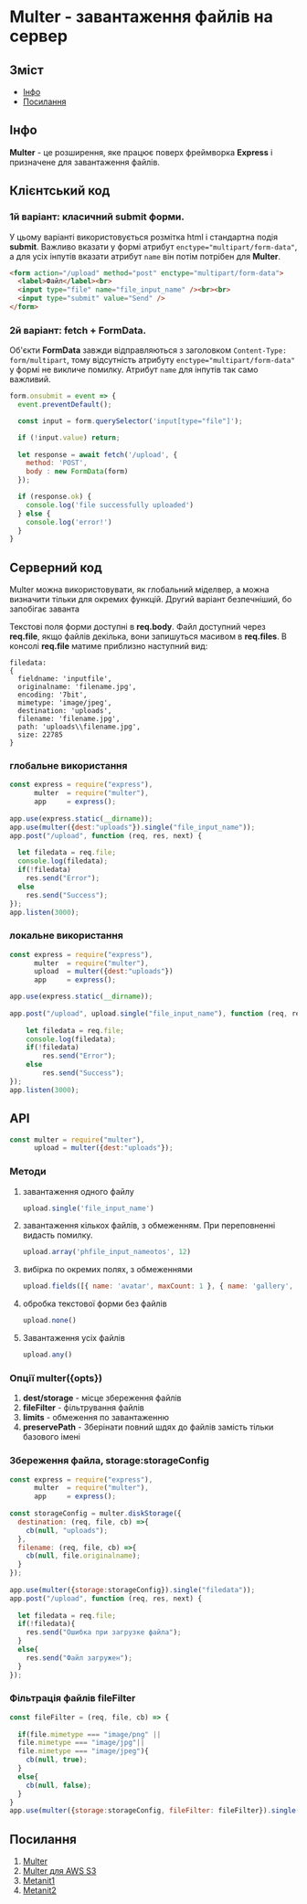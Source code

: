 Multer - завантаження файлів на сервер 
================================================================================

Зміст
--------------------------------------------------------------------------------

- [Інфо](#info)
- [Посилання](#links)


Інфо                                                           <i id="info"></i>
--------------------------------------------------------------------------------

**Multer** - це розширення, яке працює поверх фреймворка **Express** і
призначене для завантаження файлів.


Клієнтський код
--------------------------------------------------------------------------------

### 1й варіант: класичний submit форми.

У цьому варіанті використовується розмітка html і стандартна подія **submit**.
Важливо вказати у формі атрибут ```enctype="multipart/form-data"```, а для усіх
інпутів вказати атрибут ```name``` він потім потрібен для **Multer**.

```html
<form action="/upload" method="post" enctype="multipart/form-data">
  <label>Файл</label><br>
  <input type="file" name="file_input_name" /><br><br>
  <input type="submit" value="Send" />
</form>
```


### 2й варіант: fetch + FormData.

Об'єкти **FormData** завжди відправляються з заголовком
```Content-Type: form/multipart```, тому відсутність атрибуту
```enctype="multipart/form-data"``` у формі не викличе помилку. Атрибут
```name``` для інпутів так само важливий.

```js
form.onsubmit = event => {
  event.preventDefault();

  const input = form.querySelector('input[type="file"]');

  if (!input.value) return;
  
  let response = await fetch('/upload', {
    method: 'POST',
    body : new FormData(form)
  });

  if (response.ok) {
    console.log('file successfully uploaded')
  } else {
    console.log('error!')
  }
}
```


Серверний код
--------------------------------------------------------------------------------

Multer можна використовувати, як глобальний міделвер, а можна визначити тільки для окремих функцій. Другий варіант безпечніший, бо запобігає заванта

Текстові поля форми доступні в **req.body**. Файл доступний через **req.file**,
якщо файлів декілька, вони запишуться масивом в **req.files**. В консолі
**req.file** матиме приблизно наступний вид:

```shell
filedata:
{
  fieldname: 'inputfile',
  originalname: 'filename.jpg',
  encoding: '7bit',
  mimetype: 'image/jpeg',
  destination: 'uploads',
  filename: 'filename.jpg',
  path: 'uploads\\filename.jpg',
  size: 22785
}
```


### глобальне використання

```js
const express = require("express"),
      multer  = require("multer"),
      app     = express();
  
app.use(express.static(__dirname));
app.use(multer({dest:"uploads"}).single("file_input_name"));
app.post("/upload", function (req, res, next) {
   
  let filedata = req.file;
  console.log(filedata);
  if(!filedata)
    res.send("Error");
  else
    res.send("Success");
});
app.listen(3000);
```


### локальне використання

```js
const express = require("express"),
      multer  = require("multer"),
      upload  = multer({dest:"uploads"})
      app     = express();

app.use(express.static(__dirname));
 
app.post("/upload", upload.single("file_input_name"), function (req, res, next) {
   
    let filedata = req.file;
    console.log(filedata);
    if(!filedata)
        res.send("Error");
    else
        res.send("Success");
});
app.listen(3000);
```


API
--------------------------------------------------------------------------------

```js
const multer = require("multer"),
      upload = multer({dest:"uploads"});
```

### Методи

1. завантаження одного файлу
   ```js
   upload.single('file_input_name') 
   ```

2. завантаження кількох файлів, з обмеженням. При переповненні видасть помилку.
   ```js
   upload.array('phfile_input_nameotos', 12)
   ```

3. вибірка по окремих полях, з обмеженнями
   ```js
   upload.fields([{ name: 'avatar', maxCount: 1 }, { name: 'gallery', maxCount: 8 }])
   ```

4. обробка текстової форми без файлів
   ```js
   upload.none()
   ```

5. Завантаження усіх файлів
   ```js
   upload.any()
   ```


### Опції multer({opts})

1. **dest/storage** - місце збереження файлів
2. **fileFilter**   - фільтрування файлів
3. **limits**       - обмеження по завантаженню
4. **preservePath** - Зберінати повний шдях до файлів замість тільки базового
   імені


### Збереження файла, storage:storageConfig

```js
const express = require("express"),
      multer  = require("multer"),
      app     = express();
 
const storageConfig = multer.diskStorage({
  destination: (req, file, cb) =>{
    cb(null, "uploads");
  },
  filename: (req, file, cb) =>{
    cb(null, file.originalname);
  }
});
 
app.use(multer({storage:storageConfig}).single("filedata"));
app.post("/upload", function (req, res, next) {
   
  let filedata = req.file;
  if(!filedata){
    res.send("Ошибка при загрузке файла");
  }
  else{
    res.send("Файл загружен");
  }
});
```

### Фільтрація файлів fileFilter

```js
const fileFilter = (req, file, cb) => {
  
  if(file.mimetype === "image/png" || 
  file.mimetype === "image/jpg"|| 
  file.mimetype === "image/jpeg"){
    cb(null, true);
  }
  else{
    cb(null, false);
  }
}
app.use(multer({storage:storageConfig, fileFilter: fileFilter}).single("filedata"));
```





Посилання                                                     <i id="links"></i>
--------------------------------------------------------------------------------

1. [Multer](https://www.npmjs.com/package/multer)
2. [Multer для AWS S3](https://www.npmjs.com/package/multer-s3)
3. [Metanit1](https://metanit.com/web/nodejs/10.1.php)
4. [Metanit2](https://metanit.com/web/nodejs/10.2.php)



